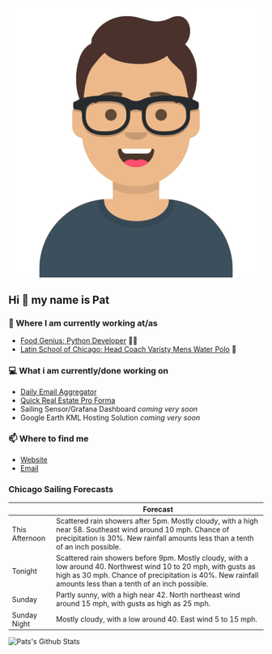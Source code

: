 [![Social banner for p-j-falconer](https://raw.githubusercontent.com/P-J-FALCONER/P-J-FALCONER/master/assets/avataaars.svg)](https://patfalconer.com/)
## Hi :wave: my name is Pat

### 💼 Where I am currently working at/as
- [Food Genius: Python Developer](https://getfoodgenius.com/) 🍔🐍
- [Latin School of Chicago: Head Coach Varisty Mens Water Polo](https://www.latinschool.org/) 🤽


### 💻 What i am currently/done working on
 - [Daily Email Aggregator](https://github.com/P-J-FALCONER/dott_daily_mail)
 - [Quick Real Estate Pro Forma](https://github.com/P-J-FALCONER/henry)
 - Sailing Sensor/Grafana Dashboard *coming very soon*
 - Google Earth KML Hosting Solution *coming very soon*

### 📫 Where to find me
 - [Website](https://patfalconer.com/)
 - [Email](mailto:patrick.j.falconer@gmail.com)


### Chicago Sailing Forecasts
|   | Forecast  |
|---|---|
| This Afternoon | Scattered rain showers after 5pm. Mostly cloudy, with a high near 58. Southeast wind around 10 mph. Chance of precipitation is 30%. New rainfall amounts less than a tenth of an inch possible. |
| Tonight | Scattered rain showers before 9pm. Mostly cloudy, with a low around 40. Northwest wind 10 to 20 mph, with gusts as high as 30 mph. Chance of precipitation is 40%. New rainfall amounts less than a tenth of an inch possible. |
| Sunday | Partly sunny, with a high near 42. North northeast wind around 15 mph, with gusts as high as 25 mph. |
| Sunday Night | Mostly cloudy, with a low around 40. East wind 5 to 15 mph. |

![Pats's Github Stats](https://github-readme-stats.vercel.app/api?username=p-j-falconer&show_icons=true&theme=radical)
